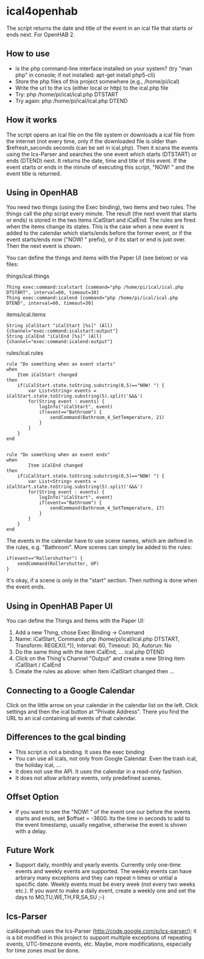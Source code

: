 # ical4openhab
The script returns the date and title of the event in an ical file that starts or ends next. For OpenHAB 2. 

## How to use
- is the php command-line interface installed on your system? (try "man php" in console; if not installed: apt-get install php5-cli)
- Store the php files of this project somewhere (e.g., /home/pi/ical)
- Write the url to the ics (either local or http) to the ical.php file
- Try: php /home/pi/ical/ical.php DTSTART
- Try again: php /home/pi/ical/ical.php DTEND

## How it works
The script opens an ical file on the file system or downloads a ical file from the internet (not every time, only if the downloaded file is older than $refresh_seconds seconds (can be set in ical.php). Then it scans the events using the Ics-Parser and searches the one event which starts (DTSTART) or ends (DTEND) next. It returns the date, time and title of this event. If the event starts or ends in the minute of executing this script, "NOW! " and the event title is returned.

## Using in OpenHAB
You need two things (using the Exec binding), two items and two rules. The things call the php script every minute. The result (the next event that starts or ends) is stored in the two items iCalStart and iCalEnd. The rules are fired when the items change its states. This is the case when a new event is added to the calendar which starts/ends before the former event, or if the event starts/ends now ("NOW! " prefix), or if its start or end is just over. Then the next event is shown.

You can define the things and items with the Paper UI (see below) or via files:

things/ical.things

    Thing exec:command:icalstart [command="php /home/pi/ical/ical.php DTSTART", interval=60, timeout=30]
    Thing exec:command:icalend [command="php /home/pi/ical/ical.php DTEND", interval=60, timeout=30]

items/ical.items

    String iCalStart "iCalStart [%s]" (All) {channel="exec:command:icalstart:output"} 
    String iCalEnd "iCalEnd [%s]" (All) {channel="exec:command:icalend:output"}

rules/ical.rules

    rule "Do something when an event starts"
    when
        Item iCalStart changed
    then
        if(iCalStart.state.toString.substring(0,5)=="NOW! ") {
            var List<String> events = iCalStart.state.toString.substring(5).split('&&&')
            for(String event : events) {
                logInfo("iCalStart", event)
                if(event=="Bathroom") {
                    sendCommand(Bathroom_4_SetTemperature, 21)
                }
            }
        }    
    end
    
    
    rule "Do something when an event ends"
    when
            Item iCalEnd changed
    then
        if(iCalStart.state.toString.substring(0,5)=="NOW! ") {
            var List<String> events = iCalStart.state.toString.substring(5).split('&&&')
            for(String event : events) {
                logInfo("iCalStart", event)
                if(event=="Bathroom") {
                    sendCommand(Bathroom_4_SetTemperature, 17)
                }
            }
        }    
    end

The events in the calendar have to use scene names, which are defined in the rules, e.g. "Bathroom". More scenes can simply be added to the rules:

    if(event=="Rollershutter") {
        sendCommand(Rollershutter, UP)
    }

It's okay, if a scene is only in the "start" section. Then nothing is done when the event ends.

## Using in OpenHAB Paper UI
You can define the Things and Items with the Paper UI:
1. Add a new Thing, chose Exec Binding -> Command
2. Name: iCalStart, Command: php /home/pi/ical/ical.php DTSTART, Transform: REGEX((.*)), Interval: 60, Timeout: 30, Autorun: No
3. Do the same thing with the item iCalEnd, ... ical.php DTEND
4. Click on the Thing's Channel "Output" and create a new String item iCalStart / iCalEnd
5. Create the rules as above: when Item iCalStart changed then ...

## Connecting to a Google Calendar
Click on the little arrow on your calendar in the calendar list on the left. Click settings and then the ical button at "Private Address". There you find the URL to an ical containing all events of that calendar.

## Differences to the gcal binding
- This script is not a binding. It uses the exec binding
- You can use all icals, not only from Google Calendar. Even the trash ical, the holiday ical, ...
- It does not use the API. It uses the calendar in a read-only fashion.
- It does not allow arbitrary events, only predefined scenes.

## Offset Option
- If you want to see the "NOW! " of the event one our before the events starts and ends, set $offset = -3600. Its the time in seconds to add to the event timestamp, usually negative, otherwise the event is shown with a delay.

## Future Work
- Support daily, monthly and yearly events. Currently only one-time events and weekly events are supported. The weekly events can have arbirary many exceptions and they can repeat n times or untial a specific date. Weekly events must be every week (not every two weeks etc.). If you want to make a daily event, create a weekly one and set the days to MO,TU,WE,TH,FR,SA,SU ;-)

## Ics-Parser
ical4openhab uses the Ics-Parser (http://code.google.com/p/ics-parser/); it is a bit modified in this project to support multiple exceptions of repeating events, UTC-timezone events, etc. Maybe, more modifications, especially for time zones must be done. 
